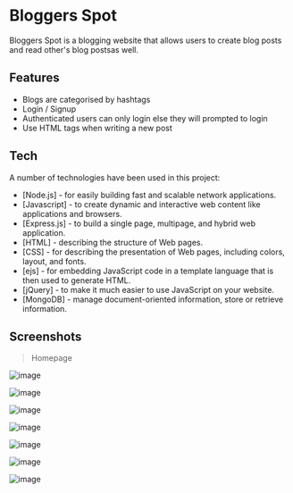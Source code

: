 # Bloggers Spot

Bloggers Spot is a blogging website that allows users to create blog posts and read other's blog postsas well. 

## Features

- Blogs are categorised by hashtags
- Login / Signup 
- Authenticated users can only login else they will prompted to login
- Use HTML tags when writing a new post

## Tech

A number of technologies have been used in this project:

- [Node.js] - for easily building fast and scalable network applications.
- [Javascript] -  to create dynamic and interactive web content like applications and browsers.
- [Express.js] - to build a single page, multipage, and hybrid web application.
- [HTML] -  describing the structure of Web pages.
- [CSS] - for describing the presentation of Web pages, including colors, layout, and fonts.
- [ejs] - for embedding JavaScript code in a template language that is then used to generate HTML.
- [jQuery] - to make it much easier to use JavaScript on your website.
- [MongoDB] - manage document-oriented information, store or retrieve information.

## Screenshots
> Homepage

![image](https://user-images.githubusercontent.com/92449243/175772950-2adac585-d37a-4e4d-8901-4c85dbe1fe4a.png)

![image](https://user-images.githubusercontent.com/92449243/175773018-768356ba-70ab-40a2-a47b-32086e2bdb66.png)

![image](https://user-images.githubusercontent.com/92449243/175773028-58f29c95-b914-4add-995d-885358d37142.png)

![image](https://user-images.githubusercontent.com/92449243/175773043-2dcee3e5-f4f5-4ee4-b13d-3f7d3024cd7b.png)

![image](https://user-images.githubusercontent.com/92449243/175773036-a9fad30e-fd60-4442-8378-afff9893c653.png)

![image](https://user-images.githubusercontent.com/92449243/175773069-185a40fc-7ff0-40ca-bcc4-4b82379a32b5.png)

![image](https://user-images.githubusercontent.com/92449243/175773074-ff14bdc8-a920-4ddd-852b-55489cda4bde.png)
